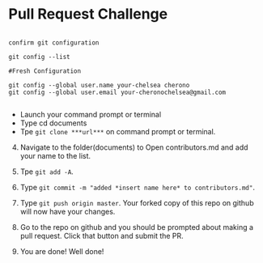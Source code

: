 # Pull Request Challenge
```Optional

confirm git configuration

git config --list

#Fresh Configuration

git config --global user.name your-chelsea cherono
git config --global user.email your-cheronochelsea@gmail.com


```

- Launch your command prompt or terminal
- Type cd documents
- Tpe `git clone ***url***` on command prompt or terminal.

4. Navigate to the folder(documents) to Open contributors.md and add your name to the list.

5. Tpe `git add -A`.

6. Type `git commit -m "added *insert name here* to contributors.md"`.

7. Type `git push origin master`. Your forked copy of this repo on github will now have your changes.

8. Go to the repo on github and you should be prompted about making a pull request. Click that button and submit the PR.

9. You are done! Well done!

